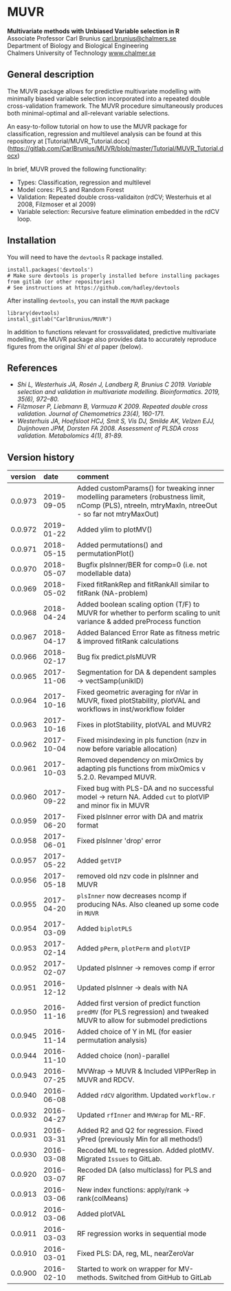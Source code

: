 # MUVR
**Multivariate methods with Unbiased Variable selection in R**  
Associate Professor Carl Brunius  <carl.brunius@chalmers.se>  
Department of Biology and Biological Engineering  
Chalmers University of Technology www.chalmer.se

## General description
The MUVR package allows for predictive multivariate modelling with minimally biased variable selection incorporated into a repeated double cross-validation framework. The MUVR procedure simultaneously produces both minimal-optimal and all-relevant variable selections.

An easy-to-follow tutorial on how to use the MUVR package for classification, regression and multilevel analysis can be found at this repository at [Tutorial/MUVR_Tutorial.docx] (https://gitlab.com/CarlBrunius/MUVR/blob/master/Tutorial/MUVR_Tutorial.docx)

In brief, MUVR proved the following functionality:
- Types: Classification, regression and multilevel
- Model cores: PLS and Random Forest
- Validation: Repeated double cross-validaiton (rdCV; Westerhuis et al 2008, Filzmoser et al 2009)
- Variable selection: Recursive feature elimination embedded in the rdCV loop.  

## Installation
You will need to have the `devtools` R package installed. 
```
install.packages('devtools')
# Make sure devtools is properly installed before installing packages from gitlab (or other repositories)
# See instructions at https://github.com/hadley/devtools
```
After installing `devtools`, you can install the `MUVR` package
```
library(devtools)
install_gitlab("CarlBrunius/MUVR")
```

In addition to functions relevant for crossvalidated, predictive multivariate modelling, the MUVR package also provides data to accurately reproduce figures from the original *Shi et al* paper (below).

## References
- *Shi L, Westerhuis JA, Rosén J, Landberg R, Brunius C 2019. Variable selection and validation in multivariate modelling. Bioinformatics. 2019, 35(6), 972–80.*
- *Filzmoser P, Liebmann B, Varmuza K 2009. Repeated double cross validation. Journal of Chemometrics 23(4), 160-171.*
- *Westerhuis JA, Hoefsloot HCJ, Smit S, Vis DJ, Smilde AK, Velzen EJJ, Duijnhoven JPM, Dorsten FA 2008. Assessment of PLSDA cross validation. Metabolomics 4(1), 81-89.*

## Version history
version | date | comment
:------ | :--- | :------
0.0.973 | 2019-09-05 | Added customParams() for tweaking inner modelling parameters (robustness limit, nComp (PLS), ntreeIn, mtryMaxIn, ntreeOut - so far not mtryMaxOut)
0.0.972 | 2019-01-22 | Added ylim to plotMV()
0.0.971 | 2018-05-15 | Added permutations() and permutationPlot()
0.0.970 | 2018-05-07 | Bugfix plsInner/BER for comp=0 (i.e. not modellable data)
0.0.969 | 2018-05-02 | Fixed fitRankRep and fitRankAll similar to fitRank (NA-problem)
0.0.968 | 2018-04-24 | Added boolean scaling option (T/F) to MUVR for whether to perform scaling to unit variance & added preProcess function
0.0.967 | 2018-04-17 | Added Balanced Error Rate as fitness metric & improved fitRank calculations
0.0.966 | 2018-02-17 | Bug fix predict.plsMUVR
0.0.965 | 2017-11-06 | Segmentation for DA & dependent samples -> vectSamp(unikID)
0.0.964 | 2017-10-16 | Fixed geometric averaging for nVar in MUVR, fixed plotStability, plotVAL and workflows in inst/workflow folder
0.0.963 | 2017-10-16 | Fixes in plotStability, plotVAL and MUVR2
0.0.962 | 2017-10-04 | Fixed misindexing in pls function (nzv in now before variable allocation)
0.0.961 | 2017-10-03 | Removed dependency on mixOmics by adapting pls functions from mixOmics v 5.2.0. Revamped MUVR.
0.0.960 | 2017-09-22 | Fixed bug with PLS-DA and no successful model -> return NA. Added `cut` to plotVIP and minor fix in MUVR
0.0.959 | 2017-06-20 | Fixed plsInner error with DA and matrix format
0.0.958 | 2017-06-01 | Fixed plsInner 'drop' error
0.0.957 | 2017-05-22 | Added `getVIP`
0.0.956 | 2017-05-18 | removed old nzv code in plsInner and MUVR
0.0.955 | 2017-04-20 | `plsInner` now decreases ncomp if producing NAs. Also cleaned up some code in `MUVR`
0.0.954 | 2017-03-09 | Added `biplotPLS`
0.0.953 | 2017-02-14 | Added `pPerm`, `plotPerm` and `plotVIP`
0.0.952 | 2017-02-07 | Updated plsInner -> removes comp if error
0.0.951 | 2016-12-12 | Updated plsInner -> deals with NA
0.0.950 | 2016-11-16 | Added first version of predict function `predMV` (for PLS regression) and tweaked MUVR to allow for submodel predictions
0.0.945 | 2016-11-14 | Added choice of Y in ML (for easier permutation analysis)
0.0.944 | 2016-11-10 | Added choice (non)-parallel
0.0.943 | 2016-07-25 | MVWrap -> MUVR & Included VIPPerRep in MUVR and RDCV.
0.0.940 | 2016-06-08 | Added `rdCV` algorithm. Updated `workflow.r`
0.0.932 | 2016-04-27 | Updated `rfInner` and `MVWrap` for ML-RF.
0.0.931 | 2016-03-31 | Added R2 and Q2 for regression. Fixed yPred (previously Min for all methods!)
0.0.930 | 2016-03-08 | Recoded ML to regression. Added plotMV. Migrated `Issues` to GitLab.
0.0.920 | 2016-03-07 | Recoded DA (also multiclass) for PLS and RF
0.0.913 | 2016-03-06 | New index functions: apply/rank -> rank(colMeans)
0.0.912 | 2016-03-06 | Added plotVAL
0.0.911 | 2016-03-03 | RF regression works in sequential mode 
0.0.910 | 2016-03-01 | Fixed PLS: DA, reg, ML, nearZeroVar
0.0.900 | 2016-02-10 | Started to work on wrapper for MV-methods. Switched from GitHub to GitLab
